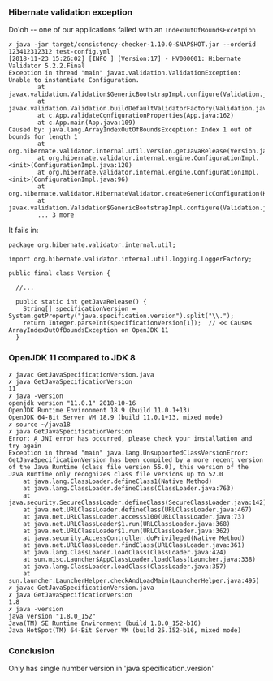 ### Hibernate validation exception

Do'oh -- one of our applications failed with an `IndexOutOfBoundsExcetpion`

	✗ java -jar target/consistency-checker-1.10.0-SNAPSHOT.jar --orderid 123412312312 test-config.yml
	[2018-11-23 15:26:02] [INFO ] [Version:17] - HV000001: Hibernate Validator 5.2.2.Final
	Exception in thread "main" javax.validation.ValidationException: Unable to instantiate Configuration.
			at javax.validation.Validation$GenericBootstrapImpl.configure(Validation.java:279)
			at javax.validation.Validation.buildDefaultValidatorFactory(Validation.java:110)
			at c.App.validateConfigurationProperties(App.java:162)
			at c.App.main(App.java:109)
	Caused by: java.lang.ArrayIndexOutOfBoundsException: Index 1 out of bounds for length 1
			at org.hibernate.validator.internal.util.Version.getJavaRelease(Version.java:36)
			at org.hibernate.validator.internal.engine.ConfigurationImpl.<init>(ConfigurationImpl.java:120)
			at org.hibernate.validator.internal.engine.ConfigurationImpl.<init>(ConfigurationImpl.java:96)
			at org.hibernate.validator.HibernateValidator.createGenericConfiguration(HibernateValidator.java:31)
			at javax.validation.Validation$GenericBootstrapImpl.configure(Validation.java:276)
			... 3 more


It fails in:

	package org.hibernate.validator.internal.util;

	import org.hibernate.validator.internal.util.logging.LoggerFactory;

	public final class Version {

	  //...

	  public static int getJavaRelease() {
		String[] specificationVersion = System.getProperty("java.specification.version").split("\\.");
		return Integer.parseInt(specificationVersion[1]);  // << Causes ArrayIndexOutOfBoundsException on OpenJDK 11
	  }



### OpenJDK 11 compared to JDK 8

	✗ javac GetJavaSpecificationVersion.java 
	✗ java GetJavaSpecificationVersion 
	11
	✗ java -version
	openjdk version "11.0.1" 2018-10-16
	OpenJDK Runtime Environment 18.9 (build 11.0.1+13)
	OpenJDK 64-Bit Server VM 18.9 (build 11.0.1+13, mixed mode)
	✗ source ~/java18 
	✗ java GetJavaSpecificationVersion
	Error: A JNI error has occurred, please check your installation and try again
	Exception in thread "main" java.lang.UnsupportedClassVersionError: GetJavaSpecificationVersion has been compiled by a more recent version of the Java Runtime (class file version 55.0), this version of the Java Runtime only recognizes class file versions up to 52.0
		at java.lang.ClassLoader.defineClass1(Native Method)
		at java.lang.ClassLoader.defineClass(ClassLoader.java:763)
		at java.security.SecureClassLoader.defineClass(SecureClassLoader.java:142)
		at java.net.URLClassLoader.defineClass(URLClassLoader.java:467)
		at java.net.URLClassLoader.access$100(URLClassLoader.java:73)
		at java.net.URLClassLoader$1.run(URLClassLoader.java:368)
		at java.net.URLClassLoader$1.run(URLClassLoader.java:362)
		at java.security.AccessController.doPrivileged(Native Method)
		at java.net.URLClassLoader.findClass(URLClassLoader.java:361)
		at java.lang.ClassLoader.loadClass(ClassLoader.java:424)
		at sun.misc.Launcher$AppClassLoader.loadClass(Launcher.java:338)
		at java.lang.ClassLoader.loadClass(ClassLoader.java:357)
		at sun.launcher.LauncherHelper.checkAndLoadMain(LauncherHelper.java:495)
	✗ javac GetJavaSpecificationVersion.java
	✗ java GetJavaSpecificationVersion      
	1.8
	✗ java -version                         
	java version "1.8.0_152"
	Java(TM) SE Runtime Environment (build 1.8.0_152-b16)
	Java HotSpot(TM) 64-Bit Server VM (build 25.152-b16, mixed mode)


### Conclusion

Only has single number version in 'java.specification.version'

